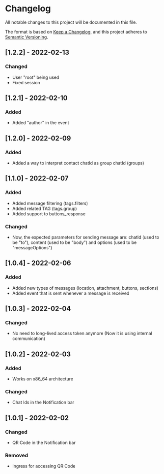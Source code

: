 # Changelog

All notable changes to this project will be documented in this file.

The format is based on [Keep a Changelog][keepachangelog],
and this project adheres to [Semantic Versioning][semver].

## [1.2.2] - 2022-02-13

### Changed

- User "root" being used
- Fixed session

## [1.2.1] - 2022-02-10

### Added

- Added "author" in the event

## [1.2.0] - 2022-02-09

### Added

- Added a way to interpret contact chatId as group chatId (groups)

## [1.1.0] - 2022-02-07

### Added

- Added message filtering (tags.filters)
- Added related TAG (tags.group)
- Added support to buttons_response

### Changed

- Now, the expected parameters for sending message are: chatId (used to be "to"), content (used to be "body") and options (used to be "messageOptions")

## [1.0.4] - 2022-02-06

### Added

- Added new types of messages (location, attachment, buttons, sections)
- Added event that is sent whenever a message is received

## [1.0.3] - 2022-02-04

### Changed

- No need to long-lived access token anymore (Now it is using internal communication)

## [1.0.2] - 2022-02-03

### Added

- Works on x86_64 architecture

### Changed

- Chat Ids in the Notification bar

## [1.0.1] - 2022-02-02

### Changed

- QR Code in the Notification bar

### Removed

- Ingress for accessing QR Code

[semver]: https://semver.org/spec/v2.0.0.html
[keepachangelog]: https://keepachangelog.com/en/1.0.0/
